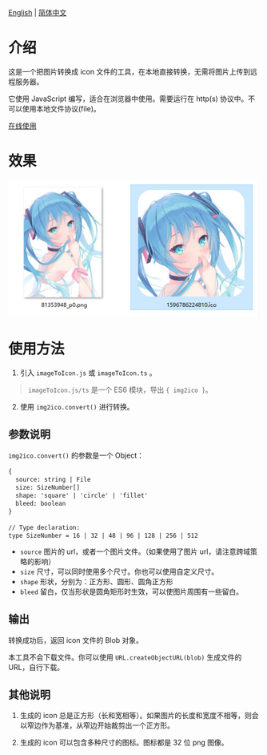 [English](./Readme-en.md) | [简体中文](./Readme.md)

# 介绍

这是一个把图片转换成 icon 文件的工具，在本地直接转换，无需将图片上传到远程服务器。

它使用 JavaScript 编写，适合在浏览器中使用。需要运行在 http(s) 协议中。不可以使用本地文件协议(file)。

[在线使用](https://icon.pixiv.download/)

# 效果

![](./snap.jpg)

# 使用方法

1. 引入 `imageToIcon.js` 或 `imageToIcon.ts` 。

>`imageToIcon.js/ts` 是一个 ES6 模块，导出 `{ img2ico }`。

2. 使用 `img2ico.convert()` 进行转换。

## 参数说明

`img2ico.convert()` 的参数是一个 Object：

```
{
  source: string | File
  size: SizeNumber[]
  shape: 'square' | 'circle' | 'fillet'
  bleed: boolean
}

// Type declaration:
type SizeNumber = 16 | 32 | 48 | 96 | 128 | 256 | 512
```

- `source` 图片的 url，或者一个图片文件。（如果使用了图片 url，请注意跨域策略的影响）
- `size` 尺寸，可以同时使用多个尺寸。你也可以使用自定义尺寸。
- `shape` 形状，分别为：正方形、圆形、圆角正方形
- `bleed` 留白，仅当形状是圆角矩形时生效，可以使图片周围有一些留白。

## 输出

转换成功后，返回 icon 文件的 Blob 对象。

本工具不会下载文件。你可以使用 `URL.createObjectURL(blob)` 生成文件的 URL，自行下载。

## 其他说明

1. 生成的 icon 总是正方形（长和宽相等）。如果图片的长度和宽度不相等，则会以窄边作为基准，从窄边开始裁剪出一个正方形。

2. 生成的 icon 可以包含多种尺寸的图标。图标都是 32 位 png 图像。